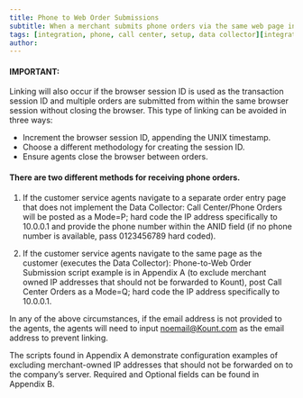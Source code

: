 ```yaml
---
title: Phone to Web Order Submissions
subtitle: When a merchant submits phone orders via the same web page interface as a customer, the data regarding the merchant’s device is being sent to Kount, not the customer’s device data. This will cause order linking to occur and in time will elevate the score of all orders associated with the persona.
tags: [integration, phone, call center, setup, data collector][integration] 
author:
---
```


#### IMPORTANT: 
Linking will also occur if the browser session ID is used as the transaction session ID and
multiple orders are submitted from within the same browser session without closing the browser. This
type of linking can be avoided in three ways:

* Increment the browser session ID, appending the UNIX timestamp.
* Choose a different methodology for creating the session ID.
* Ensure agents close the browser between orders.

#### There are two different methods for receiving phone orders.

1. If the customer service agents navigate to a separate order entry page that does not implement
the Data Collector: Call Center/Phone Orders will be posted as a Mode=P; hard code the IP
address specifically to 10.0.0.1 and provide the phone number within the ANID field (if no phone
number is available, pass 0123456789 hard coded).

2. If the customer service agents navigate to the same page as the customer (executes the Data
Collector): Phone-to-Web Order Submission script example is in Appendix A (to exclude
merchant owned IP addresses that should not be forwarded to Kount), post Call Center Orders
as a Mode=Q; hard code the IP address specifically to 10.0.0.1.

In any of the above circumstances, if the email address is not provided to the agents, the agents will
need to input noemail@Kount.com as the email address to prevent linking.

The scripts found in Appendix A demonstrate configuration examples of excluding merchant-owned IP
addresses that should not be forwarded on to the company’s server.
Required and Optional fields can be found in Appendix B.
